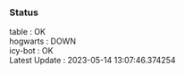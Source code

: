 ### Status


table : OK  
hogwarts : DOWN  
icy-bot : OK  
Latest Update : 2023-05-14 13:07:46.374254
